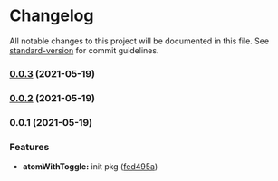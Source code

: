 # Changelog

All notable changes to this project will be documented in this file. See [standard-version](https://github.com/conventional-changelog/standard-version) for commit guidelines.

### [0.0.3](https://github.com/astahmer/pastable/compare/@pastable/atom-with-toggle@0.0.2...@pastable/atom-with-toggle@0.0.3) (2021-05-19)

### [0.0.2](https://github.com/astahmer/pastable/compare/@pastable/atom-with-toggle@0.0.1...@pastable/atom-with-toggle@0.0.2) (2021-05-19)

### 0.0.1 (2021-05-19)


### Features

* **atomWithToggle:** init pkg ([fed495a](https://github.com/astahmer/pastable/commit/fed495a703ca775bfeefd63d1c4363658e7f1d3f))
